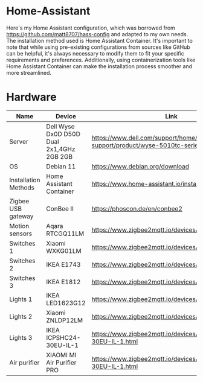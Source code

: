 # Home-Assistant

Here's my Home Assistant configuration, which was borrowed from https://github.com/matt8707/hass-config and adapted to my own needs. The installation method used is Home Assistant Container. It's important to note that while using pre-existing configurations from sources like GitHub can be helpful, it's always necessary to modify them to fit your specific requirements and preferences. Additionally, using containerization tools like Home Assistant Container can make the installation process smoother and more streamlined.

# Hardware

| Name                | Device                                                | Link                                                                                                                              |
|---------------------|-------------------------------------------------------|-----------------------------------------------------------------------------------------------------------------------------------|
| Server              | Dell Wyse Dx0D D50D Dual 2x1,4GHz 2GB 2GB             | https://www.dell.com/support/home/pl-pl/product-support/product/wyse-5010tc-series/overview                                       |  
| OS                  | Debian 11                                             | https://www.debian.org/download                                                                                                   |
| Installation Methods| Home Assistant Container                              | https://www.home-assistant.io/installation/linux                                                                                  |
| Zigbee USB gateway  | ConBee II                                             | https://phoscon.de/en/conbee2                                                                                                     |
| Motion sensors      | Aqara RTCGQ11LM                                       | https://www.zigbee2mqtt.io/devices/RTCGQ11LM.html                                                                                 |                                                                                                     |
| Switches 1          | Xiaomi WXKG01LM                                       | https://www.zigbee2mqtt.io/devices/WXKG01LM.html                                                                                  |     
| Switches 2          | IKEA E1743                                            | https://www.zigbee2mqtt.io/devices/E1743.html                                                                                     |         
| Switches 3          | IKEA E1812                                            | https://www.zigbee2mqtt.io/devices/E1812.html                                                                                     |                |
| Lights 1            | IKEA LED1623G12                                       | https://www.zigbee2mqtt.io/devices/LED1623G12.html                                                                                |                   |
| Lights 2            | Xiaomi ZNLDP12LM                                      | https://www.zigbee2mqtt.io/devices/ZNLDP12LM.html                                                                                 |     
| Lights 3            | IKEA ICPSHC24-30EU-IL-1                               | https://www.zigbee2mqtt.io/devices/ICPSHC24-30EU-IL-1.html                                                                        |
| Air purifier        | XIAOMI MI Air Purifier PRO                            | https://www.zigbee2mqtt.io/devices/ICPSHC24-30EU-IL-1.html                                                                        |
